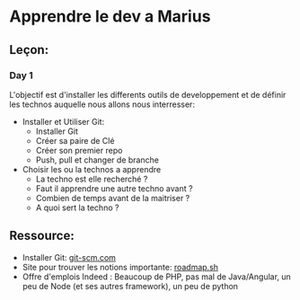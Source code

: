 # Apprendre le dev a Marius

## Leçon:

### Day 1
L'objectif est d'installer les differents outils de developpement et de définir les technos auquelle nous allons nous interresser:
- Installer et Utiliser Git:
    - Installer Git
    - Créer sa paire de Clé
    - Créer son premier repo
    - Push, pull et changer de branche
- Choisir les ou la technos a apprendre
    - La techno est elle recherché ?
    - Faut il apprendre une autre techno avant ?
    - Combien de temps avant de la maitriser ?
    - A quoi sert la techno ?

## Ressource:

- Installer Git: [git-scm.com](https://git-scm.com/download/win)
- Site pour trouver les notions importante: [roadmap.sh](https://roadmap.sh)
- Offre d'emplois Indeed : Beaucoup de PHP, pas mal de Java/Angular, un peu de Node (et ses autres framework), un peu de python
